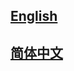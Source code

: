 ## <a href='https://mmcv.readthedocs.io/en/2.x/'>English</a>

## <a href='https://mmcv.readthedocs.io/zh_CN/2.x/'>简体中文</a>
